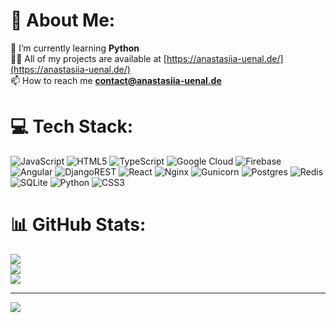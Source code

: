 # 💫 About Me:
🌱 I’m currently learning **Python**<br>👨‍💻 All of my projects are available at [https://anastasiia-uenal.de/](https://anastasiia-uenal.de/)<br>📫 How to reach me **contact@anastasiia-uenal.de**


# 💻 Tech Stack:
![JavaScript](https://img.shields.io/badge/javascript-%23323330.svg?style=for-the-badge&logo=javascript&logoColor=%23F7DF1E) ![HTML5](https://img.shields.io/badge/html5-%23E34F26.svg?style=for-the-badge&logo=html5&logoColor=white) ![TypeScript](https://img.shields.io/badge/typescript-%23007ACC.svg?style=for-the-badge&logo=typescript&logoColor=white) ![Google Cloud](https://img.shields.io/badge/GoogleCloud-%234285F4.svg?style=for-the-badge&logo=google-cloud&logoColor=white) ![Firebase](https://img.shields.io/badge/firebase-%23039BE5.svg?style=for-the-badge&logo=firebase) ![Angular](https://img.shields.io/badge/angular-%23DD0031.svg?style=for-the-badge&logo=angular&logoColor=white) ![DjangoREST](https://img.shields.io/badge/DJANGO-REST-ff1709?style=for-the-badge&logo=django&logoColor=white&color=ff1709&labelColor=gray) ![React](https://img.shields.io/badge/react-%2320232a.svg?style=for-the-badge&logo=react&logoColor=%2361DAFB) ![Nginx](https://img.shields.io/badge/nginx-%23009639.svg?style=for-the-badge&logo=nginx&logoColor=white) ![Gunicorn](https://img.shields.io/badge/gunicorn-%298729.svg?style=for-the-badge&logo=gunicorn&logoColor=white) ![Postgres](https://img.shields.io/badge/postgres-%23316192.svg?style=for-the-badge&logo=postgresql&logoColor=white) ![Redis](https://img.shields.io/badge/redis-%23DD0031.svg?style=for-the-badge&logo=redis&logoColor=white) ![SQLite](https://img.shields.io/badge/sqlite-%2307405e.svg?style=for-the-badge&logo=sqlite&logoColor=white) ![Python](https://img.shields.io/badge/python-3670A0?style=for-the-badge&logo=python&logoColor=ffdd54) ![CSS3](https://img.shields.io/badge/css3-%231572B6.svg?style=for-the-badge&logo=css3&logoColor=white)
# 📊 GitHub Stats:
![](https://github-readme-stats.vercel.app/api?username=UenalAnastasiia&theme=default&hide_border=false&include_all_commits=true&count_private=true)<br/>
![](https://github-readme-streak-stats.herokuapp.com/?user=UenalAnastasiia&theme=default&hide_border=false)<br/>
![](https://github-readme-stats.vercel.app/api/top-langs/?username=UenalAnastasiia&theme=default&hide_border=false&include_all_commits=true&count_private=true&layout=compact)

---
[![](https://visitcount.itsvg.in/api?id=UenalAnastasiia&icon=0&color=0)](https://visitcount.itsvg.in)

<!-- Proudly created with GPRM ( https://gprm.itsvg.in ) -->
